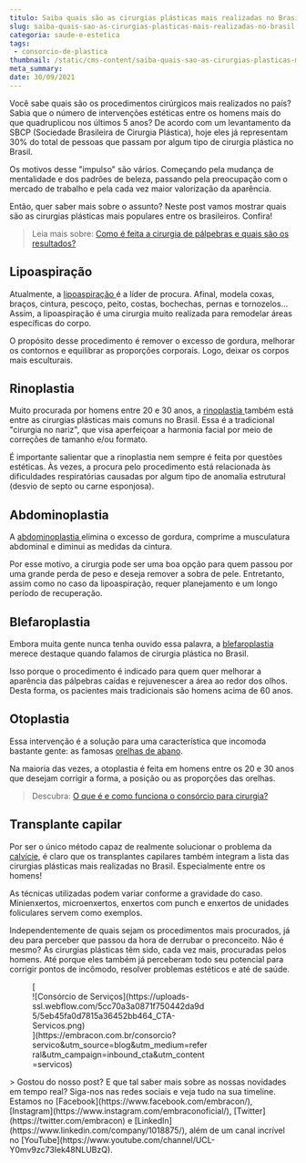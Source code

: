 ```yaml
---
titulo: Saiba quais são as cirurgias plásticas mais realizadas no Brasil
slug: saiba-quais-sao-as-cirurgias-plasticas-mais-realizadas-no-brasil
categoria: saude-e-estetica
tags:
 - consorcio-de-plastica
thumbnail: /static/cms-content/saiba-quais-sao-as-cirurgias-plasticas-mais-realizadas-no-brasil.jpg
meta_summary: 
date: 30/09/2021
---
```

Você sabe quais são os procedimentos cirúrgicos mais realizados no país? Sabia que o número de intervenções estéticas entre os homens mais do que quadruplicou nos últimos 5 anos? De acordo com um levantamento da SBCP (Sociedade Brasileira de Cirurgia Plástica), hoje eles já representam 30% do total de pessoas que passam por algum tipo de cirurgia plástica no Brasil.

Os motivos desse "impulso" são vários. Começando pela mudança de mentalidade e dos padrões de beleza, passando pela preocupação com o mercado de trabalho e pela cada vez maior valorização da aparência.

Então, quer saber mais sobre o assunto? Neste post vamos mostrar quais são as cirurgias plásticas mais populares entre os brasileiros. Confira!

> Leia mais sobre: [Como é feita a cirurgia de pálpebras e quais são os resultados?](https://www.embracon.com.br/blog/como-e-feita-a-cirurgia-de-palpebras-e-quais-sao-os-resultados)

Lipoaspiração
-------------

Atualmente, a [lipoaspiração ](https://www.embracon.com.br/blog/4-perguntas-e-respostas-sobre-a-lipoaspiracao)é a líder de procura. Afinal, modela coxas, braços, cintura, pescoço, peito, costas, bochechas, pernas e tornozelos… Assim, a lipoaspiração é uma cirurgia muito realizada para remodelar áreas específicas do corpo.

O propósito desse procedimento é remover o excesso de gordura, melhorar os contornos e equilibrar as proporções corporais. Logo, deixar os corpos mais esculturais.

Rinoplastia
-----------

Muito procurada por homens entre 20 e 30 anos, a [rinoplastia ](https://www.embracon.com.br/blog/6-coisas-sobre-a-rinoplastia)também está entre as cirurgias plásticas mais comuns no Brasil. Essa é a tradicional "cirurgia no nariz", que visa aperfeiçoar a harmonia facial por meio de correções de tamanho e/ou formato.

É importante salientar que a rinoplastia nem sempre é feita por questões estéticas. Às vezes, a procura pelo procedimento está relacionada às dificuldades respiratórias causadas por algum tipo de anomalia estrutural (desvio de septo ou carne esponjosa).

Abdominoplastia
---------------

A [abdominoplastia ](https://www.embracon.com.br/blog/o-que-saber-antes-de-fazer-uma-abdominoplastia)elimina o excesso de gordura, comprime a musculatura abdominal e diminui as medidas da cintura.

Por esse motivo, a cirurgia pode ser uma boa opção para quem passou por uma grande perda de peso e deseja remover a sobra de pele. Entretanto, assim como no caso da lipoaspiração, requer planejamento e um longo período de recuperação.

Blefaroplastia
--------------

Embora muita gente nunca tenha ouvido essa palavra, a [blefaroplastia ](https://www.embracon.com.br/blog/como-e-feita-a-cirurgia-de-palpebras-e-quais-sao-os-resultados)merece destaque quando falamos de cirurgia plástica no Brasil.

Isso porque o procedimento é indicado para quem quer melhorar a aparência das pálpebras caídas e rejuvenescer a área ao redor dos olhos. Desta forma, os pacientes mais tradicionais são homens acima de 60 anos.

Otoplastia
----------

Essa intervenção é a solução para uma característica que incomoda bastante gente: as famosas [orelhas de abano](https://www.embracon.com.br/blog/cirurgia-na-orelha-tire-todas-as-suas-duvidas).

Na maioria das vezes, a otoplastia é feita em homens entre os 20 e 30 anos que desejam corrigir a forma, a posição ou as proporções das orelhas.

> Descubra: [O que é e como funciona o consórcio para cirurgia?](https://www.embracon.com.br/blog/o-que-e-e-como-funciona-o-consorcio-para-cirurgia)

Transplante capilar
-------------------

Por ser o único método capaz de realmente solucionar o problema da [calvície](https://www.embracon.com.br/blog/quais-sao-os-tratamentos-para-calvicie-disponiveis-no-mercado), é claro que os transplantes capilares também integram a lista das cirurgias plásticas mais realizadas no Brasil. Especialmente entre os homens!

As técnicas utilizadas podem variar conforme a gravidade do caso. Minienxertos, microenxertos, enxertos com punch e enxertos de unidades foliculares servem como exemplos.

Independentemente de quais sejam os procedimentos mais procurados, já deu para perceber que passou da hora de derrubar o preconceito. Não é mesmo? As cirurgias plásticas têm sido, cada vez mais, procuradas pelos homens. Até porque eles também já perceberam todo seu potencial para corrigir pontos de incômodo, resolver problemas estéticos e até de saúde.

<figure class="w-richtext-figure-type-image w-richtext-align-center" style="max-width:310px">[<div>![Consórcio de Serviços](https://uploads-ssl.webflow.com/5cc70a3a0871f750442da9d5/5eb45fa0d7815a36452bb464_CTA-Servicos.png)</div>](https://embracon.com.br/consorcio?servico&utm_source=blog&utm_medium=referral&utm_campaign=inbound_cta&utm_content=servicos)</figure>> Gostou do nosso post? E que tal saber mais sobre as nossas novidades em tempo real? Siga-nos nas redes sociais e veja tudo na sua timeline. Estamos no [Facebook](https://www.facebook.com/embracon/), [Instagram](https://www.instagram.com/embraconoficial/), [Twitter](https://twitter.com/embracon) e [LinkedIn](https://www.linkedin.com/company/1018875/), além de um canal incrível no [YouTube](https://www.youtube.com/channel/UCL-Y0mv9zc73Iek48NLUBzQ).
